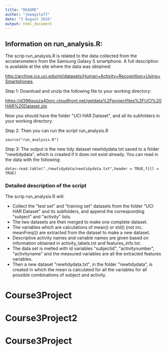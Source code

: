 ```yaml
---
title: "README"
author: "jmwagstaff"
date: "3 August 2016"
output: html_document
---
```


## Information on run_analysis.R: 

The scrip run_analysis.R is related to the data collected from the accelerometers 
from the Samsung Galaxy S smartphone. A full description is available at the site 
where the data was obtained:

http://archive.ics.uci.edu/ml/datasets/Human+Activity+Recognition+Using+Smartphones.

Step 1: Download and unzip the following file to your working directory:

https://d396qusza40orc.cloudfront.net/getdata%2Fprojectfiles%2FUCI%20HAR%20Dataset.zip

Now you should have the folder "UCI HAR Dataset", and all its subfolders in your 
working directory.

Step 2: Then you can run the script run_analysis.R 

```
source("run_analysis.R")
```

Step 3: The output is the new tidy dataset newtidydata.txt saved to a folder "newtidydata", which is created if it does not exist already. You can read in 
the data with the following:

```
data<-read.table("./newtidydata/newtidydata.txt",header = TRUE,fill = TRUE)
```



### Detailed description of the script

The scrip run_analysis.R will: 

* Collect the "test set" and "training set" datasets from the folder "UCI HAR Dataset" 
and its subfolders, and append the corresponding "subject" and "activity" lists.
* The two datasets are then merged to make one complete dataset. 
* The variables which are calculations of mean() or std() (not inc. meanFreq()) 
are extracted from the dataset to make a new dataset.
* Descriptive activity names and variable names are given based on information 
obtained in activity_labels.txt and features_info.txt.
* The data set is melted with id variables "subjectid", "activitynumber", 
"activityname" and the measured variables are all the extracted features variables.
* Then a new dataset "newtidydata.txt", in the folder "newtidydata", is created 
in which the mean is calculated for all the variables for all possible 
combinations of subject and activity.


# Course3Project
# Course3Project2
# Course3Project
